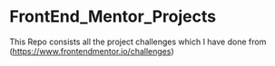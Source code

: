 # FrontEnd_Mentor_Projects
 This Repo consists all the project challenges which I have done from (https://www.frontendmentor.io/challenges)
